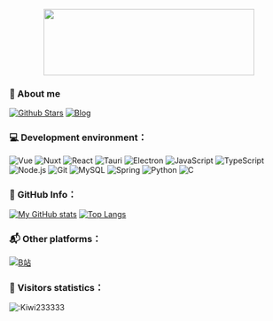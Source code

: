 <p align="center">
<img align=center src="https://kiwi233.top/kiwi.gif" width="380" height="120" style="border-radous: 6px;"/>
</p>

### 🤔 About me

[![Github Stars](https://img.shields.io/github/stars/Kiwi233333?style=for-the-badge&color=2da44e&label=Github%20Star&logo=github)](https://github.com/Kiwi233333)
[![Blog](https://img.shields.io/badge/-kiwi233.top-0ea5e9?style=for-the-badge&logo=Bloglovin&logoColor=white&label=个人博客)](https://kiwi233.top)

### 💻 **Development environment：**

<p>
 
![Vue](https://img.shields.io/badge/Vue-35495E?style=for-the-badge&logo=vue.js&logoColor=4FC08D)
![Nuxt](https://img.shields.io/badge/Nuxt-002D3A?style=for-the-badge&logo=nuxt.js&logoColor=white)
![React](https://img.shields.io/badge/React-20232A?style=for-the-badge&logo=react&logoColor=61DAFB)
![Tauri](https://img.shields.io/badge/Tauri-1E1E1E?style=for-the-badge&logo=tauri&logoColor=white)
![Electron](https://img.shields.io/badge/Electron-47848F?style=for-the-badge&logo=electron&logoColor=white)
![JavaScript](https://img.shields.io/badge/JavaScript-F7DF1E?style=for-the-badge&logo=javascript&logoColor=black) 
![TypeScript](https://img.shields.io/badge/TypeScript-007ACC?style=for-the-badge&logo=typescript&logoColor=white)
![Node.js](https://img.shields.io/badge/Node.js-43853D?style=for-the-badge&logo=node.js&logoColor=white)
![Git](https://img.shields.io/badge/Git-F05033?style=for-the-badge&logo=git&logoColor=white) 
![MySQL](https://img.shields.io/badge/MySQL-4479A1?style=for-the-badge&logo=mysql&logoColor=white)
![Spring](https://img.shields.io/badge/Spring-6DB33F?style=for-the-badge&logo=spring&logoColor=white)
![Python](https://img.shields.io/badge/Python-3776AB?style=for-the-badge&logo=python&logoColor=white)
![C](https://img.shields.io/badge/C-00599C?style=for-the-badge&logo=c&logoColor=white)

</p>

### 🎯 **GitHub Info：**

[![My GitHub stats](https://github-readme-stats.vercel.app/api?username=Kiwi233333&count_private=true&theme=swift&hide=contribs&include_all_commits=true&line_height=24.0)](https://github.com/anuraghazra/github-readme-stats) [![Top Langs](https://github-readme-stats.vercel.app/api/top-langs/?username=Kiwi233333&theme=swift&layout=compact&card_width=360)](https://github.com/anuraghazra/github-readme-stats)

### 📬 **Other platforms：**

[![B站](https://img.shields.io/badge/BiliBili-00A1D6?style=for-the-badge&logo=Bilibili&logoColor=white)](https://space.bilibili.com/37574787)

### 👀 **Visitors statistics：**

![:Kiwi233333](https://count.getloli.com/get/@:Kiwi233333?theme=rule34)
